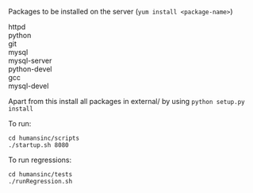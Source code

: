Packages to be installed on the server (`yum install <package-name>`)

httpd  
python  
git  
mysql  
mysql-server    
python-devel  
gcc  
mysql-devel  

Apart from this install all packages in external/ by using `python setup.py install`

To run:

    cd humansinc/scripts
    ./startup.sh 8080

To run regressions:
 
    cd humansinc/tests
    ./runRegression.sh
